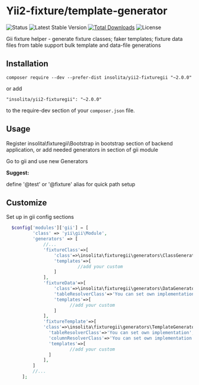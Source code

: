 Yii2-fixture/template-generator
===============================

![Status](https://travis-ci.org/Insolita/yii2-fixturegii.svg?branch=master)
![Latest Stable Version](https://img.shields.io/packagist/v/insolita/yii2-fixturegii.svg)
[![Total Downloads](https://img.shields.io/packagist/dt/insolita/yii2-fixturegii.svg)](https://packagist.org/packages/insolita/yii2-fixturegii.svg)
![License](https://img.shields.io/packagist/l/insolita/yii2-fixturegii.svg)

Gii fixture helper - generate fixture classes; faker templates; fixture data files from table
support bulk template and data-file generations

Installation
------------


```
composer require --dev --prefer-dist insolita/yii2-fixturegii "~2.0.0"
```

or add

```
"insolita/yii2-fixturegii": "~2.0.0"
```

to the require-dev section of your `composer.json` file.


Usage
-----
Register insolita\fixturegii\Bootstrap in bootstrap section of backend application, or add needed generators in section of gii module

Go to gii and use new Generators

**Suggest:**

 define '@test' or '@fixture' alias for quick path setup


Customize
---------

Set up in gii config sections
```php
  $config['modules']['gii'] = [
          'class' => 'yii\gii\Module',
          'generators' => [
              //...
              'fixtureClass'=>[
                  'class'=>\insolita\fixturegii\generators\ClassGenerator::class,
                  'templates'=>[
                           //add your custom
                  ]
              ],
              'fixtureData'=>[
                  'class'=>\insolita\fixturegii\generators\DataGenerator::class,
                  'tableResolverClass'=>'You can set own implementation',
                  'templates'=>[
                        //add your custom
                  ]
              ],
              'fixtureTemplate'=>[
              'class'=>\insolita\fixturegii\generators\TemplateGenerator::class,
                'tableResolverClass'=>'You can set own implementation',
                'columnResolverClass'=>'You can set own implementation',
                'templates'=>[
                        //add your custom
                ]
              ],
          ]
          //...
      ];
```


